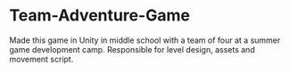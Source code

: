 # Team-Adventure-Game
Made this game in Unity in middle school with a team of four at a summer game development camp.
Responsible for level design, assets and movement script. 
